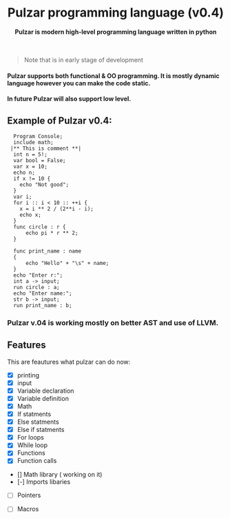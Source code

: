 <h1 align = 'center'> Pulzar programming language (v0.4)</h1>

<div align="center">
  <strong>Pulzar is modern high-level programming language written in python</strong>
</div>
<br><br>

> Note that  is in early stage of development

#### Pulzar supports both functional & OO programming. It is mostly dynamic language however you can make the code static.
#### In future Pulzar will also support low level.

## Example of Pulzar v0.4:
```pulzar
  Program Console;
  include math;
 |** This is comment **|
  int n = 5!;
  var bool = False;
  var x = 10;
  echo n;
  if x != 10 {
    echo "Not good";
  }
  var i;
  for i :: i < 10 :: ++i {
    x = i ** 2 / (2**i - i);
    echo x;
  }
  func circle : r { 
      echo pi * r ** 2;
  }

  func print_name : name 
  {
      echo "Hello" + "\s" + name;
  }
  echo "Enter r:";
  int a -> input;
  run circle : a;
  echo "Enter name:";
  str b -> input;
  run print_name : b;
```
### Pulzar v.04 is working mostly on better AST and use of LLVM.


## Features

This are feautures what pulzar can do now:
- [x] printing
- [x] input
- [x] Variable declaration 
- [x] Variable definition
- [x] Math 
- [x] If statments
- [x] Else statments
- [x] Else if statments
- [x] For loops
- [x] While loop
- [x] Functions 
- [x] Function calls 
- [] Math library ( working on it)
- [-] Imports libaries
- [ ] Pointers
- [ ] Macros

